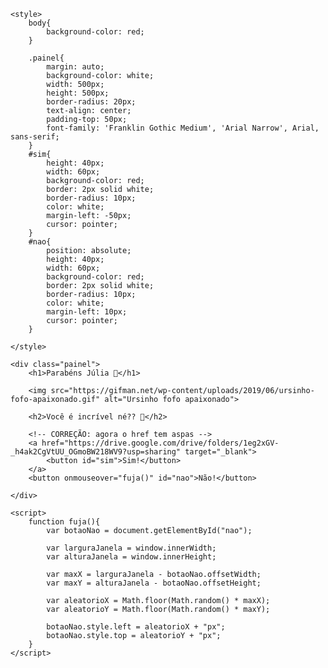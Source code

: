 <!DOCTYPE html>
<html lang="en">
<head>
    <meta charset="UTF-8">
    <meta http-equiv="X-UA-Compatible" content="IE=edge">
    <meta name="viewport" content="width=device-width, initial-scale=1.0">
    <title>Paraaaabeeeenssss JULIAAAAAAA</title>

    <style>
        body{
            background-color: red;
        }

        .painel{
            margin: auto;
            background-color: white;
            width: 500px;
            height: 500px;
            border-radius: 20px;
            text-align: center;
            padding-top: 50px;
            font-family: 'Franklin Gothic Medium', 'Arial Narrow', Arial, sans-serif;
        }
        #sim{
            height: 40px;
            width: 60px;
            background-color: red;
            border: 2px solid white;
            border-radius: 10px;
            color: white;
            margin-left: -50px;
            cursor: pointer;
        }
        #nao{
            position: absolute;
            height: 40px;
            width: 60px;
            background-color: red;
            border: 2px solid white;
            border-radius: 10px;
            color: white;
            margin-left: 10px;
            cursor: pointer;
        }

    </style>

</head>
<body>

    <div class="painel">
        <h1>Parabéns Júlia 🎉</h1>

        <img src="https://gifman.net/wp-content/uploads/2019/06/ursinho-fofo-apaixonado.gif" alt="Ursinho fofo apaixonado">

        <h2>Você é incrível né?? 💖</h2>
        
        <!-- CORREÇÃO: agora o href tem aspas -->
        <a href="https://drive.google.com/drive/folders/1eg2xGV-_h4ak2CgVtUU_OGmoBW218WV9?usp=sharing" target="_blank">
            <button id="sim">Sim!</button>
        </a>
        <button onmouseover="fuja()" id="nao">Não!</button>
        
    </div>

    <script>
        function fuja(){
            var botaoNao = document.getElementById("nao");

            var larguraJanela = window.innerWidth;
            var alturaJanela = window.innerHeight;

            var maxX = larguraJanela - botaoNao.offsetWidth;
            var maxY = alturaJanela - botaoNao.offsetHeight;

            var aleatorioX = Math.floor(Math.random() * maxX);
            var aleatorioY = Math.floor(Math.random() * maxY);

            botaoNao.style.left = aleatorioX + "px";
            botaoNao.style.top = aleatorioY + "px";
        }
    </script>

</body>
</html>
